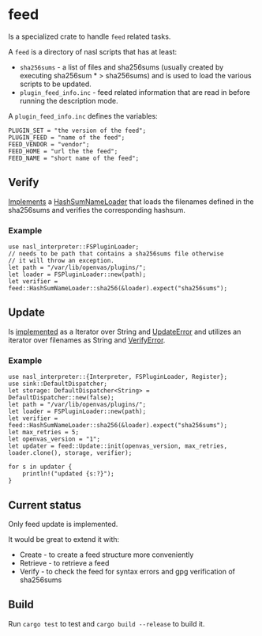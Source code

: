 # feed

Is a specialized crate to handle `feed` related tasks.

A `feed` is a directory of nasl scripts that has at least:
- `sha256sums` - a list of files and sha256sums (usually created by executing sha256sum * > sha256sums) and is used to load the various scripts to be updated.
- `plugin_feed_info.inc` - feed related information that are read in before running the description mode.

A `plugin_feed_info.inc` defines the variables:
```text
PLUGIN_SET = "the version of the feed";
PLUGIN_FEED = "name of the feed";
FEED_VENDOR = "vendor";
FEED_HOME = "url the the feed";
FEED_NAME = "short name of the feed";
```
## Verify

[Implements](./src/verify/mod.rs) a [HashSumNameLoader](./src/verify/mod.rs#L93) that loads the filenames defined in the sha256sums and verifies the corresponding hashsum. 

### Example

```no_run
use nasl_interpreter::FSPluginLoader;
// needs to be path that contains a sha256sums file otherwise
// it will throw an exception.
let path = "/var/lib/openvas/plugins/";
let loader = FSPluginLoader::new(path);
let verifier = feed::HashSumNameLoader::sha256(&loader).expect("sha256sums");
```

## Update

Is [implemented](./src/update/mod.rs) as a Iterator over String and [UpdateError](./src/update/error.rs) and utilizes an iterator over filenames as String and [VerifyError](./src/verify/mod.rs).

### Example

```no_run
use nasl_interpreter::{Interpreter, FSPluginLoader, Register};
use sink::DefaultDispatcher;
let storage: DefaultDispatcher<String> = DefaultDispatcher::new(false);
let path = "/var/lib/openvas/plugins/";
let loader = FSPluginLoader::new(path);
let verifier = feed::HashSumNameLoader::sha256(&loader).expect("sha256sums");
let max_retries = 5;
let openvas_version = "1";
let updater = feed::Update::init(openvas_version, max_retries, loader.clone(), storage, verifier);

for s in updater {
    println!("updated {s:?}");
}
```

## Current status

Only feed update is implemented.

It would be great to extend it with:

- Create - to create a feed structure more conveniently 
- Retrieve - to retrieve a feed
- Verify - to check the feed for syntax errors and gpg verification of sha256sums

## Build

Run `cargo test` to test and `cargo build --release` to build it.
